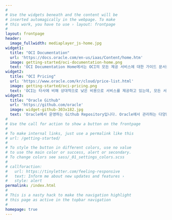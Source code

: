 ```yaml
---
#
# Use the widgets beneath and the content will be
# inserted automagically in the webpage. To make
# this work, you have to use › layout: frontpage
#
layout: frontpage
header:
  image_fullwidth: mediaplayer_js-home.jpg
widget1:
  title: "OCI Documentation"
  url: 'https://docs.oracle.com/en-us/iaas/Content/home.htm'
  image: getting-started/oci-documentation-home.png
  text: 'OCI Documentation Home에서는 OCI의 모든 제공 서비스에 대한 가이드 문서를 볼 수 있습니다. 각 서비스들에 대한 주요 컨셉 설명과 제공되는 튜토리얼을 통해 빠르게 서비스를 경험해 볼 수 있는 문서를 제공합니다. 또한 개발자를 위한 가이드(SDKs, CLI, Cloud Shell 등) 및 다양한 참조용 아키텍처도 제공되고 있으며, 새롭게 추가된 서비스나 기능에 대한 소식도 접해볼 수 있습니다.'
widget2:
  title: "OCI Pricing"
  url: 'https://www.oracle.com/kr/cloud/price-list.html'
  image: getting-started/oci-pricing.png
  text: 'OCI는 타사에 비해 상대적으로 낮은 비용으로 서비스를 제공하고 있는데, 모든 서비스에 대한 가격 정보를 확인해 볼 수 있는 페이지입니다. 위 페이지에서는 실제 가격을 시뮬레이션 해 볼수 있는 <strong><em>Cost Estimator</em></strong>도 제공하고 있습니다.'
widget3:
  title: "Oracle Github"
  url: 'https://github.com/oracle'
  image: widget-github-303x182.jpg
  text: 'Oracle에서 운영하는 Github Repository입니다. Oracle에서 관리하는 다양한 오픈소스 프로젝트를 만나볼 수 있으며, OCI 환경에서 개발자가 빠르게 사용할 수 있는 다양한 예제 코드를 찾아볼 수 있습니다.'
#
# Use the call for action to show a button on the frontpage
#
# To make internal links, just use a permalink like this
# url: /getting-started/
#
# To style the button in different colors, use no value
# to use the main color or success, alert or secondary.
# To change colors see sass/_01_settings_colors.scss
#
# callforaction:
#   url: https://tinyletter.com/feeling-responsive
#   text: Inform me about new updates and features ›
#   style: alert
permalink: /index.html
#
# This is a nasty hack to make the navigation highlight
# this page as active in the topbar navigation
#
homepage: true
---
```


<!-- <div id="videoModal" class="reveal-modal large" data-reveal="">
  <div class="flex-video widescreen vimeo" style="display: block;">
    <iframe width="1280" height="720" src="https://www.youtube.com/embed/3b5zCFSmVvU" frameborder="0" allowfullscreen></iframe>
  </div>
  <a class="close-reveal-modal">&#215;</a>
</div> -->
